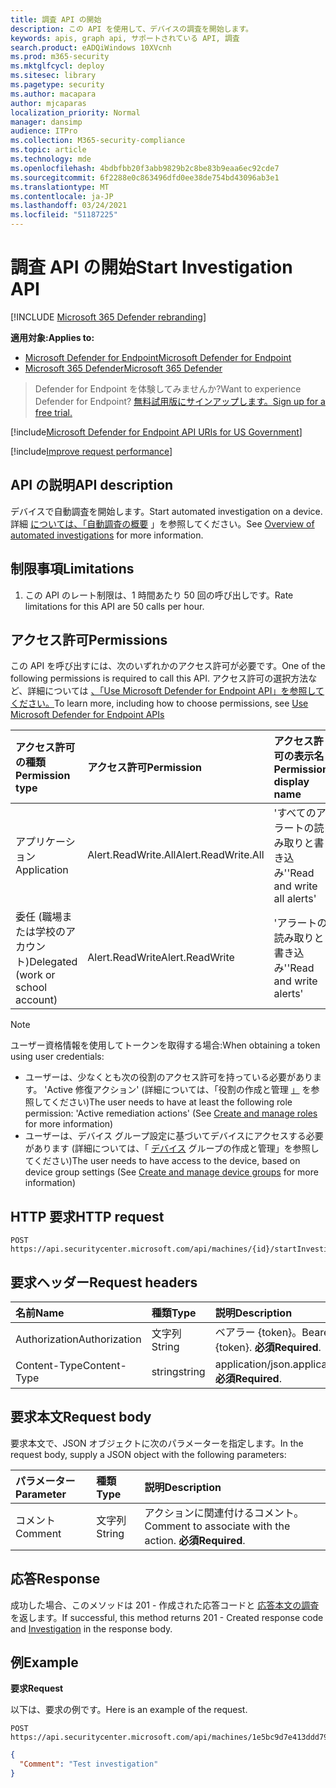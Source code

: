 ```yaml
---
title: 調査 API の開始
description: この API を使用して、デバイスの調査を開始します。
keywords: apis, graph api, サポートされている API, 調査
search.product: eADQiWindows 10XVcnh
ms.prod: m365-security
ms.mktglfcycl: deploy
ms.sitesec: library
ms.pagetype: security
ms.author: macapara
author: mjcaparas
localization_priority: Normal
manager: dansimp
audience: ITPro
ms.collection: M365-security-compliance
ms.topic: article
ms.technology: mde
ms.openlocfilehash: 4bdbfbb20f3abb9829b2c8be83b9eaa6ec92cde7
ms.sourcegitcommit: 6f2288e0c863496dfd0ee38de754bd43096ab3e1
ms.translationtype: MT
ms.contentlocale: ja-JP
ms.lasthandoff: 03/24/2021
ms.locfileid: "51187225"
---
```

# <a name="start-investigation-api"></a><span data-ttu-id="339d1-104">調査 API の開始</span><span class="sxs-lookup"><span data-stu-id="339d1-104">Start Investigation API</span></span>

[!INCLUDE [Microsoft 365 Defender rebranding](../../includes/microsoft-defender.md)]

<span data-ttu-id="339d1-105">**適用対象:**</span><span class="sxs-lookup"><span data-stu-id="339d1-105">**Applies to:**</span></span>
- [<span data-ttu-id="339d1-106">Microsoft Defender for Endpoint</span><span class="sxs-lookup"><span data-stu-id="339d1-106">Microsoft Defender for Endpoint</span></span>](https://go.microsoft.com/fwlink/p/?linkid=2154037)
- [<span data-ttu-id="339d1-107">Microsoft 365 Defender</span><span class="sxs-lookup"><span data-stu-id="339d1-107">Microsoft 365 Defender</span></span>](https://go.microsoft.com/fwlink/?linkid=2118804)

> <span data-ttu-id="339d1-108">Defender for Endpoint を体験してみませんか?</span><span class="sxs-lookup"><span data-stu-id="339d1-108">Want to experience Defender for Endpoint?</span></span> [<span data-ttu-id="339d1-109">無料試用版にサインアップします。</span><span class="sxs-lookup"><span data-stu-id="339d1-109">Sign up for a free trial.</span></span>](https://www.microsoft.com/microsoft-365/windows/microsoft-defender-atp?ocid=docs-wdatp-exposedapis-abovefoldlink) 


[!include[Microsoft Defender for Endpoint API URIs for US Government](../../includes/microsoft-defender-api-usgov.md)]

[!include[Improve request performance](../../includes/improve-request-performance.md)]


## <a name="api-description"></a><span data-ttu-id="339d1-110">API の説明</span><span class="sxs-lookup"><span data-stu-id="339d1-110">API description</span></span>
<span data-ttu-id="339d1-111">デバイスで自動調査を開始します。</span><span class="sxs-lookup"><span data-stu-id="339d1-111">Start automated investigation on a device.</span></span>
<br><span data-ttu-id="339d1-112">詳細 [については、「自動調査の概要](automated-investigations.md) 」を参照してください。</span><span class="sxs-lookup"><span data-stu-id="339d1-112">See [Overview of automated investigations](automated-investigations.md) for more information.</span></span>


## <a name="limitations"></a><span data-ttu-id="339d1-113">制限事項</span><span class="sxs-lookup"><span data-stu-id="339d1-113">Limitations</span></span>
1. <span data-ttu-id="339d1-114">この API のレート制限は、1 時間あたり 50 回の呼び出しです。</span><span class="sxs-lookup"><span data-stu-id="339d1-114">Rate limitations for this API are 50 calls per hour.</span></span>


## <a name="permissions"></a><span data-ttu-id="339d1-115">アクセス許可</span><span class="sxs-lookup"><span data-stu-id="339d1-115">Permissions</span></span>
<span data-ttu-id="339d1-116">この API を呼び出すには、次のいずれかのアクセス許可が必要です。</span><span class="sxs-lookup"><span data-stu-id="339d1-116">One of the following permissions is required to call this API.</span></span> <span data-ttu-id="339d1-117">アクセス許可の選択方法など、詳細については [、「Use Microsoft Defender for Endpoint API」を参照してください。](apis-intro.md)</span><span class="sxs-lookup"><span data-stu-id="339d1-117">To learn more, including how to choose permissions, see [Use Microsoft Defender for Endpoint APIs](apis-intro.md)</span></span>

<span data-ttu-id="339d1-118">アクセス許可の種類</span><span class="sxs-lookup"><span data-stu-id="339d1-118">Permission type</span></span> |   <span data-ttu-id="339d1-119">アクセス許可</span><span class="sxs-lookup"><span data-stu-id="339d1-119">Permission</span></span>  |   <span data-ttu-id="339d1-120">アクセス許可の表示名</span><span class="sxs-lookup"><span data-stu-id="339d1-120">Permission display name</span></span>
:---|:---|:---
<span data-ttu-id="339d1-121">アプリケーション</span><span class="sxs-lookup"><span data-stu-id="339d1-121">Application</span></span> |   <span data-ttu-id="339d1-122">Alert.ReadWrite.All</span><span class="sxs-lookup"><span data-stu-id="339d1-122">Alert.ReadWrite.All</span></span> |   <span data-ttu-id="339d1-123">'すべてのアラートの読み取りと書き込み'</span><span class="sxs-lookup"><span data-stu-id="339d1-123">'Read and write all alerts'</span></span>
<span data-ttu-id="339d1-124">委任 (職場または学校のアカウント)</span><span class="sxs-lookup"><span data-stu-id="339d1-124">Delegated (work or school account)</span></span> | <span data-ttu-id="339d1-125">Alert.ReadWrite</span><span class="sxs-lookup"><span data-stu-id="339d1-125">Alert.ReadWrite</span></span> | <span data-ttu-id="339d1-126">'アラートの読み取りと書き込み'</span><span class="sxs-lookup"><span data-stu-id="339d1-126">'Read and write alerts'</span></span>

>[!Note]
> <span data-ttu-id="339d1-127">ユーザー資格情報を使用してトークンを取得する場合:</span><span class="sxs-lookup"><span data-stu-id="339d1-127">When obtaining a token using user credentials:</span></span>
>- <span data-ttu-id="339d1-128">ユーザーは、少なくとも次の役割のアクセス許可を持っている必要があります。 'Active 修復アクション' (詳細については、「役割の作成と管理 [」](user-roles.md) を参照してください)</span><span class="sxs-lookup"><span data-stu-id="339d1-128">The user needs to have at least the following role permission: 'Active remediation actions' (See [Create and manage roles](user-roles.md) for more information)</span></span>
>- <span data-ttu-id="339d1-129">ユーザーは、デバイス グループ設定に基づいてデバイスにアクセスする必要があります (詳細については、「 [デバイス](machine-groups.md) グループの作成と管理」を参照してください)</span><span class="sxs-lookup"><span data-stu-id="339d1-129">The user needs to have access to the device, based on device group settings (See [Create and manage device groups](machine-groups.md) for more information)</span></span>


## <a name="http-request"></a><span data-ttu-id="339d1-130">HTTP 要求</span><span class="sxs-lookup"><span data-stu-id="339d1-130">HTTP request</span></span>
```
POST https://api.securitycenter.microsoft.com/api/machines/{id}/startInvestigation
```

## <a name="request-headers"></a><span data-ttu-id="339d1-131">要求ヘッダー</span><span class="sxs-lookup"><span data-stu-id="339d1-131">Request headers</span></span>

<span data-ttu-id="339d1-132">名前</span><span class="sxs-lookup"><span data-stu-id="339d1-132">Name</span></span> | <span data-ttu-id="339d1-133">種類</span><span class="sxs-lookup"><span data-stu-id="339d1-133">Type</span></span> | <span data-ttu-id="339d1-134">説明</span><span class="sxs-lookup"><span data-stu-id="339d1-134">Description</span></span>
:---|:---|:---
<span data-ttu-id="339d1-135">Authorization</span><span class="sxs-lookup"><span data-stu-id="339d1-135">Authorization</span></span> | <span data-ttu-id="339d1-136">文字列</span><span class="sxs-lookup"><span data-stu-id="339d1-136">String</span></span> | <span data-ttu-id="339d1-137">ベアラー {token}。</span><span class="sxs-lookup"><span data-stu-id="339d1-137">Bearer {token}.</span></span> <span data-ttu-id="339d1-138">**必須**</span><span class="sxs-lookup"><span data-stu-id="339d1-138">**Required**.</span></span>
<span data-ttu-id="339d1-139">Content-Type</span><span class="sxs-lookup"><span data-stu-id="339d1-139">Content-Type</span></span> | <span data-ttu-id="339d1-140">string</span><span class="sxs-lookup"><span data-stu-id="339d1-140">string</span></span> | <span data-ttu-id="339d1-141">application/json.</span><span class="sxs-lookup"><span data-stu-id="339d1-141">application/json.</span></span> <span data-ttu-id="339d1-142">**必須**</span><span class="sxs-lookup"><span data-stu-id="339d1-142">**Required**.</span></span>

## <a name="request-body"></a><span data-ttu-id="339d1-143">要求本文</span><span class="sxs-lookup"><span data-stu-id="339d1-143">Request body</span></span>
<span data-ttu-id="339d1-144">要求本文で、JSON オブジェクトに次のパラメーターを指定します。</span><span class="sxs-lookup"><span data-stu-id="339d1-144">In the request body, supply a JSON object with the following parameters:</span></span>

<span data-ttu-id="339d1-145">パラメーター</span><span class="sxs-lookup"><span data-stu-id="339d1-145">Parameter</span></span> | <span data-ttu-id="339d1-146">種類</span><span class="sxs-lookup"><span data-stu-id="339d1-146">Type</span></span>    | <span data-ttu-id="339d1-147">説明</span><span class="sxs-lookup"><span data-stu-id="339d1-147">Description</span></span>
:---|:---|:---
<span data-ttu-id="339d1-148">コメント</span><span class="sxs-lookup"><span data-stu-id="339d1-148">Comment</span></span> |   <span data-ttu-id="339d1-149">文字列</span><span class="sxs-lookup"><span data-stu-id="339d1-149">String</span></span> |    <span data-ttu-id="339d1-150">アクションに関連付けるコメント。</span><span class="sxs-lookup"><span data-stu-id="339d1-150">Comment to associate with the action.</span></span> <span data-ttu-id="339d1-151">**必須**</span><span class="sxs-lookup"><span data-stu-id="339d1-151">**Required**.</span></span>


## <a name="response"></a><span data-ttu-id="339d1-152">応答</span><span class="sxs-lookup"><span data-stu-id="339d1-152">Response</span></span>
<span data-ttu-id="339d1-153">成功した場合、このメソッドは 201 - 作成された応答コードと [応答本文の調査](investigation.md) を返します。</span><span class="sxs-lookup"><span data-stu-id="339d1-153">If successful, this method returns 201 - Created response code and [Investigation](investigation.md) in the response body.</span></span>


## <a name="example"></a><span data-ttu-id="339d1-154">例</span><span class="sxs-lookup"><span data-stu-id="339d1-154">Example</span></span>

<span data-ttu-id="339d1-155">**要求**</span><span class="sxs-lookup"><span data-stu-id="339d1-155">**Request**</span></span>

<span data-ttu-id="339d1-156">以下は、要求の例です。</span><span class="sxs-lookup"><span data-stu-id="339d1-156">Here is an example of the request.</span></span>

```https
POST https://api.securitycenter.microsoft.com/api/machines/1e5bc9d7e413ddd7902c2932e418702b84d0cc07/startInvestigation
```

```json
{
  "Comment": "Test investigation"
}
```
